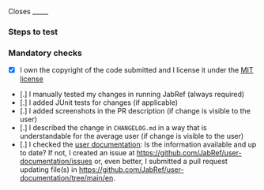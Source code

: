 Closes _____
<!-- LINK THE ISSUE WITH THE "Closes" KEYWORD. Example: Closes https://github.com/JabRef/jabref/issues/13109 OR Closes #13109 -->

<!-- In about one to three sentences, describe the changes you have made: what, where, why, ... (REPLACE THIS LINE) -->

<!-- NOTE: If your work is not yet complete, please open a draft pull request. In that case, outline your intended next steps. Do you need feedback? Will you continue in parallel? ... -->

### Steps to test

<!-- Describe how reviewers can test this fix/feature. Ideally, think of how you would guide a beginner user of JabRef to try out your change. -->
<!-- You can add screenshots or videos (using Loom - https://www.loom.com or by just adding .mp4 files). -->
<!-- (REPLACE THIS PARAGRAPH) -->

<!-- YOU HAVE TO MODIFY THE ABOVE TEXT FIT YOUR PR. OTHERWISE, YOUR PR WILL BE CLOSED WITHOUT FURTHER COMMENT. -->

### Mandatory checks

<!--
Go through the checklist below. It is mandatory, even for a draft pull request.

Keep ALL the items. Replace the dots inside [.] and mark them as follows: 
[x] done 
[ ] TODO (yet to be done)
[/] not applicable
-->

- [x] I own the copyright of the code submitted and I license it under the [MIT license](https://github.com/JabRef/jabref/blob/main/LICENSE)
- [.] I manually tested my changes in running JabRef (always required)
- [.] I added JUnit tests for changes (if applicable)
- [.] I added screenshots in the PR description (if change is visible to the user)
- [.] I described the change in `CHANGELOG.md` in a way that is understandable for the average user (if change is visible to the user)
- [.] I checked the [user documentation](https://docs.jabref.org/): Is the information available and up to date? If not, I created an issue at <https://github.com/JabRef/user-documentation/issues> or, even better, I submitted a pull request updating file(s) in <https://github.com/JabRef/user-documentation/tree/main/en>.
